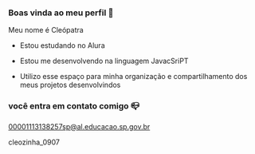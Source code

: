 ### Boas vinda ao meu perfil 💙

Meu nome é Cleópatra 

- Estou estudando no Alura

- Estou me desenvolvendo na linguagem JavacSriPT

- Utilizo esse espaço para minha organização e compartilhamento dos meus projetos desenvolvindos

### você entra em contato comigo 📪

00001113138257sp@al.educacao.sp.gov.br

cleozinha_0907
